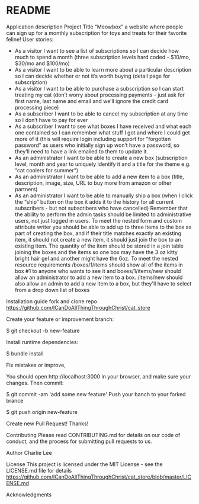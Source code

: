 # README
Application description
Project Title
“Meowbox”
a website where people can sign up for a monthly subscription for toys and treats for their favorite feline!
User stories:
- As a visitor I want to see a list of subscriptions so I can decide how much to spend a month (three subscription levels hard coded - $10/mo, $30/mo and $100/mo)
- As a visitor I want to be able to learn more about a particular description so I can decide whether or not it’s worth buying (detail page for subscription)
- As a visitor I want to be able to purchase a subscription so I can start treating my cat (don’t worry about processing payments - just ask for first name, last name and email and we’ll ignore the credit card processing piece)
- As a subscriber I want to be able to cancel my subscription at any time so I don’t have to pay for ever
- As a subscriber I want to see what boxes I have received and what each one contained so I can remember what stuff I got and where I could get more of it (this will require login including support for “forgotten password” as users who initially sign up won’t have a password, so they’ll need to have a link emailed to them to update it.
- As an administrator I want to be able to create a new box (subscription level, month and year to uniquely identify it and a title for the theme e.g. “cat coolers for summer”)
- As an administrator I want to be able to add a new item to a box (title, description, image, size, URL to buy more from amazon or other partners)
- As an administrator I want to be able to manually ship a box (when I click the “ship” button on the box it adds it to the history for all current subscribers - but not subscribers who have cancelled)
Remember that the ability to perform the admin tasks should be limited to administrative users, not just logged in users.
To meet the nested form and custom attribute writer you should be able to add up to three items to the box as part of creating the box, and if their title matches exactly an existing item, it should not create a new item, it should just join the box to an existing item. The quantity of the item should be stored in a join table joining the boxes and the items so one box may have the 3 oz kitty bright hair gel and another might have the 6oz.
To meet the nested resource requirements /boxes/1/items should show all of the items in box #1 to anyone who wants to see it and boxes/1/items/new should allow an administrator to add a new item to a box.
/items/new should also allow an admin to add a new item to a box, but they'll have to select from a drop down list of boxes

Installation guide 
fork and clone repo https://github.com/ICanDoAllThingThroughChrist/cat_store

Create your feature or improvement branch:

$ git checkout -b new-feature

Install runtime dependencies:

$ bundle install

Fix mistakes or improve, 

You should open http://localhost:3000 in your browser, and make sure your changes.
Then commit:

$ git commit -am 'add some new feature'
Push your banch to your forked brance

$ git push origin new-feature

Create new Pull Request! Thanks!

Contributing
Please read CONTRIBUTING.md for details on our code of conduct, and the process for submitting pull requests to us.

Author
Charlie Lee

License
This project is licensed under the MIT License - see the LICENSE.md file for details
https://github.com/ICanDoAllThingThroughChrist/cat_store/blob/master/LICENSE.md

Acknowledgments

